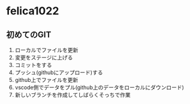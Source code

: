 # felica1022
## 初めてのGIT
1. ローカルでファイルを更新
2. 変更をステージに上げる
3. コミットをする
4. プッシュ(githubにアップロード)する
5. github上でファイルを更新
6. vscode側でデータをプル(github上のデータをローカルにダウンロード)
7. 新しいブランチを作成してしばらくそっちで作業